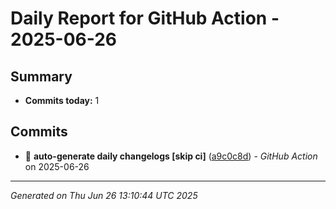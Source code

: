# Daily Report for GitHub Action - 2025-06-26

## Summary
- **Commits today:** 1

## Commits

- 🔧 **auto-generate daily changelogs [skip ci]** ([a9c0c8d](../../commit/a9c0c8d)) - *GitHub Action* on 2025-06-26

---
*Generated on Thu Jun 26 13:10:44 UTC 2025*
